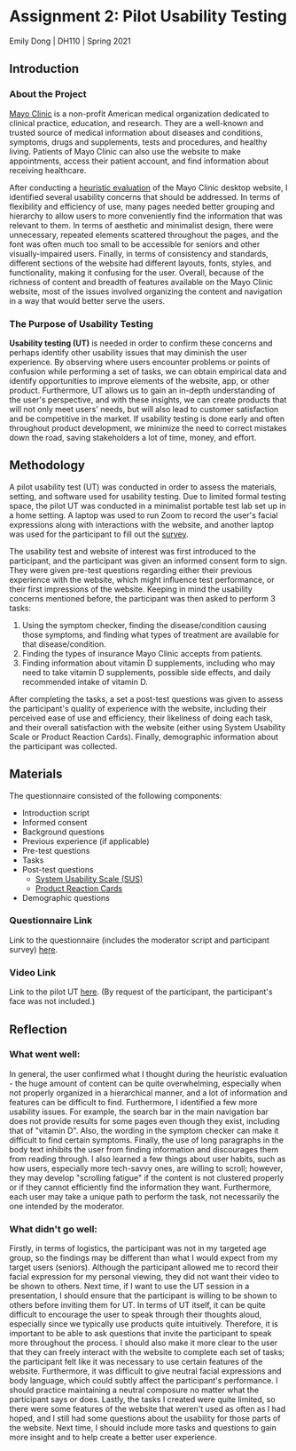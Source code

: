 # Assignment 2: Pilot Usability Testing

Emily Dong | DH110 | Spring 2021

## Introduction

### About the Project
[Mayo Clinic](https://www.mayoclinic.org/) is a non-profit American medical organization dedicated to clinical practice, education, and research. They are a well-known and trusted source of medical information about diseases and conditions, symptoms, drugs and supplements, tests and procedures, and healthy living. Patients of Mayo Clinic can also use the website to make appointments, access their patient account, and find information about receiving healthcare. 

After conducting a [heuristic evaluation](https://github.com/emilydong001/DH110/blob/main/Assignments/Assignment01.md) of the Mayo Clinic desktop website, I identified several usability concerns that should be addressed. In terms of flexibility and efficiency of use, many pages needed better grouping and hierarchy to allow users to more conveniently find the information that was relevant to them. In terms of aesthetic and minimalist design, there were unnecessary, repeated elements scattered throughout the pages, and the font was often much too small to be accessible for seniors and other visually-impaired users. Finally, in terms of consistency and standards, different sections of the website had different layouts, fonts, styles, and functionality, making it confusing for the user. Overall, because of the richness of content and breadth of features available on the Mayo Clinic website, most of the issues involved organizing the content and navigation in a way that would better serve the users.

### The Purpose of Usability Testing

**Usability testing (UT)** is needed in order to confirm these concerns and perhaps identify other usability issues that may diminish the user experience. By observing where users encounter problems or points of confusion while performing a set of tasks, we can obtain empirical data and identify opportunities to improve elements of the website, app, or other product. Furthermore, UT allows us to gain an in-depth understanding of the user's perspective, and with these insights, we can create products that will not only meet users' needs, but will also lead to customer satisfaction and be competitive in the market. If usability testing is done early and often throughout product development, we minimize the need to correct mistakes down the road, saving stakeholders a lot of time, money, and effort. 

## Methodology
A pilot usability test (UT) was conducted in order to assess the materials, setting, and software used for usability testing. Due to limited formal testing space, the pilot UT was conducted in a minimalist portable test lab set up in a home setting. A laptop was used to run Zoom to record the user's facial expressions along with interactions with the website, and another laptop was used for the participant to fill out the [survey](https://docs.google.com/forms/d/e/1FAIpQLScKkK4JFiPDIyvAw645oKG36WBJO_igeXGJS6PRohB4tHtyTA/viewform?usp=sf_link). 

The usability test and website of interest was first introduced to the participant, and the participant was given an informed consent form to sign. They were given pre-test questions regarding either their previous experience with the website, which might influence test performance, or their first impressions of the website. Keeping in mind the usability concerns mentioned before, the participant was then asked to perform 3 tasks:

1. Using the symptom checker, finding the disease/condition causing those symptoms, and finding what types of treatment are available for that disease/condition.
3. Finding the types of insurance Mayo Clinic accepts from patients.
4. Finding information about vitamin D supplements, including who may need to take vitamin D supplements, possible side effects, and daily recommended intake of vitamin D.

After completing the tasks, a set a post-test questions was given to assess the participant's quality of experience with the website, including their perceived ease of use and efficiency, their likeliness of doing each task, and their overall satisfaction with the website (either using System Usability Scale or Product Reaction Cards). Finally, demographic information about the participant was collected.

## Materials

The questionnaire consisted of the following components:
* Introduction script
* Informed consent
* Background questions
* Previous experience (if applicable)
* Pre-test questions
* Tasks
* Post-test questions
  * [System Usability Scale (SUS)](https://www.usability.gov/how-to-and-tools/methods/system-usability-scale.html)
  * [Product Reaction Cards](https://www.nngroup.com/articles/microsoft-desirability-toolkit/)
* Demographic questions

### Questionnaire Link
Link to the questionnaire (includes the moderator script and participant survey) [here](https://docs.google.com/forms/d/e/1FAIpQLScKkK4JFiPDIyvAw645oKG36WBJO_igeXGJS6PRohB4tHtyTA/viewform?usp=sf_link).

### Video Link
Link to the pilot UT [here](https://drive.google.com/file/d/1NBCB_01-NReN6Kc6yMDuIweXLQnG1v2W/view?usp=sharing).
(By request of the participant, the participant's face was not included.)

## Reflection

### What went well:
In general, the user confirmed what I thought during the heuristic evaluation - the huge amount of content can be quite overwhelming, especially when not properly organized in a hierarchical manner, and a lot of information and features can be difficult to find. Furthermore, I identified a few more usability issues. For example, the search bar in the main navigation bar does not provide results for some pages even though they exist, including that of "vitamin D". Also, the wording in the symptom checker can make it difficult to find certain symptoms. Finally, the use of long paragraphs in the body text inhibits the user from finding information and discourages them from reading through. I also learned a few things about user habits, such as how users, especially more tech-savvy ones, are willing to scroll; however, they may develop "scrolling fatigue" if the content is not clustered properly or if they cannot efficiently find the information they want. Furthermore, each user may take a unique path to perform the task, not necessarily the one intended by the moderator.

### What didn't go well:
Firstly, in terms of logistics, the participant was not in my targeted age group, so the findings may be different than what I would expect from my target users (seniors). 
Although the participant allowed me to record their facial expression for my personal viewing, they did not want their video to be shown to others. Next time, if I want to use the UT session in a presentation, I should ensure that the participant is willing to be shown to others before inviting them for UT. In terms of UT itself, it can be quite difficult to encourage the user to speak through their thoughts aloud, especially since we typically use products quite intuitively. Therefore, it is important to be able to ask questions that invite the participant to speak more throughout the process. I should also make it more clear to the user that they can freely interact with the website to complete each set of tasks; the participant felt like it was necessary to use certain features of the website. Furthermore, it was difficult to give neutral facial expressions and body language, which could subtly affect the participant's performance. I should practice maintaining a neutral composure no matter what the participant says or does. Lastly, the tasks I created were quite limited, so there were some features of the website that weren't used as often as I had hoped, and I still had some questions about the usability for those parts of the website. Next time, I should include more tasks and questions to gain more insight and to help create a better user experience.



